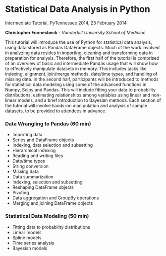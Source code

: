 # Statistical Data Analysis in Python

Intermediate Tutorial, PyTennessee 2014, 23 February 2014

**Christopher Fonnesbeck** - *Vanderbilt University School of Medicine*

This tutorial will introduce the use of Python for statistical data analysis, using data stored as Pandas DataFrame objects. Much of the work involved in analyzing data resides in importing, cleaning and transforming data in preparation for analysis. Therefore, the first half of the tutorial is comprised of an overview of basic and intermediate Pandas usage that will show how to effectively manipulate datasets in memory. This includes tasks like indexing, alignment, join/merge methods, date/time types, and handling of missing data. In the second half, participants will be introduced to methods for statistical data modeling using some of the advanced functions in Numpy, Scipy and Pandas. This will include fitting your data to probability distributions, estimating relationships among variables using linear and non-linear models, and a brief introduction to Bayesian methods. Each section of the tutorial will involve hands-on manipulation and analysis of sample datasets, to be provided to attendees in advance.

### Data Wrangling to Pandas (60 min)

* Importing data
* Series and DataFrame objects
* Indexing, data selection and subsetting
* Hierarchical indexing
* Reading and writing files
* Date/time types
* String conversion
* Missing data
* Data summarization
* Indexing, selection and subsetting
* Reshaping DataFrame objects
* Pivoting
* Data aggregation and GroupBy operations
* Merging and joining DataFrame objects

### Statistical Data Modeling (50 min)

* Fitting data to probability distributions
* Linear models
* Spline models
* Time series analysis
* Bayesian models